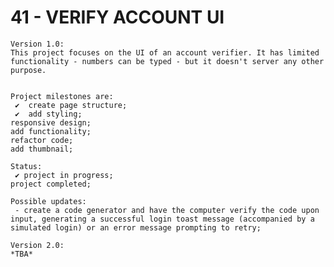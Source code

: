 # 41 - VERIFY ACCOUNT UI

    Version 1.0:
    This project focuses on the UI of an account verifier. It has limited functionality - numbers can be typed - but it doesn't server any other purpose.


    Project milestones are:
     ✔  create page structure;
     ✔  add styling;
    responsive design;
    add functionality;
    refactor code;
    add thumbnail;

    Status:
     ✔ project in progress;
    project completed;

    Possible updates:
     - create a code generator and have the computer verify the code upon input, generating a successful login toast message (accompanied by a simulated login) or an error message prompting to retry;

    Version 2.0:
    *TBA*
